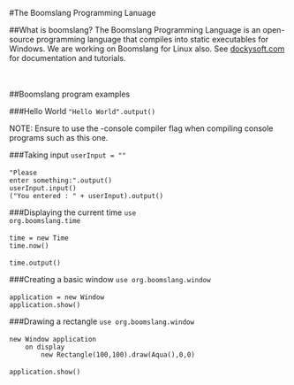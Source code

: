 #The Boomslang Programming Lanuage
<br>

##What is boomslang?
The Boomslang Programming Language is an open-source programming language that compiles into static executables for Windows. We are working on Boomslang for Linux also. See <a href="http://dockysoft.com/boomslang">dockysoft.com</a> for documentation and tutorials.
<br><br><br>

##Boomslang program examples

###Hello World
<code>"Hello World".output()</code>

NOTE: Ensure to use the -console compiler flag when compiling console programs such as this one.

###Taking input
<code>userInput = ""</code><br>
<br>
<code>"Please enter something:".output()</code><br>
<code>userInput.input()</code><br>
<code>("You entered : " + userInput).output()</code><br>

###Displaying the current time
<code>use org.boomslang.time</code><br>
<br>
<code>time = new Time</code><br>
<code>time.now()</code><br>
<br>
<code>time.output()</code>

###Creating a basic window
<code>use org.boomslang.window</code><br>
<br>
<code>application = new Window</code><br>
<code>application.show()</code><br>

###Drawing a rectangle
<code>use org.boomslang.window</code><br>
<br>
<code>new Window application</code><br>
<code>&nbsp;&nbsp;&nbsp;&nbsp;on display</code><br>
<code>&nbsp;&nbsp;&nbsp;&nbsp;&nbsp;&nbsp;&nbsp;&nbsp;new Rectangle(100,100).draw(Aqua(),0,0)</code><br>
<br>
<code>application.show()</code><br>
